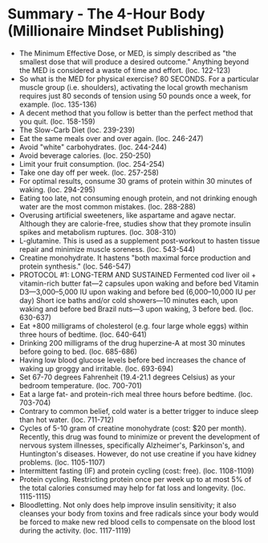 # Summary - The 4-Hour Body (Millionaire Mindset Publishing)
* The Minimum Effective Dose, or MED, is simply described as "the smallest dose that will produce a desired outcome." Anything beyond the MED is considered a waste of time and effort. (loc. 122-123)
* So what is the MED for physical exercise? 80 SECONDS. For a particular muscle group (i.e. shoulders), activating the local growth mechanism requires just 80 seconds of tension using 50 pounds once a week, for example. (loc. 135-136)
* A decent method that you follow is better than the perfect method that you quit. (loc. 158-159)
* The Slow-Carb Diet (loc. 239-239)
* Eat the same meals over and over again. (loc. 246-247)
* Avoid "white" carbohydrates. (loc. 244-244)
* Avoid beverage calories. (loc. 250-250)
* Limit your fruit consumption. (loc. 254-254)
* Take one day off per week. (loc. 257-258)
* For optimal results, consume 30 grams of protein within 30 minutes of waking. (loc. 294-295)
* Eating too late, not consuming enough protein, and not drinking enough water are the most common mistakes. (loc. 288-288)
* Overusing artificial sweeteners, like aspartame and agave nectar. Although they are calorie-free, studies show that they promote insulin spikes and metabolism ruptures. (loc. 308-310)
* L-glutamine. This is used as a supplement post-workout to hasten tissue repair and minimize muscle soreness. (loc. 543-544)
* Creatine monohydrate. It hastens "both maximal force production and protein synthesis." (loc. 546-547)
* PROTOCOL #1: LONG-TERM AND SUSTAINED Fermented cod liver oil + vitamin-rich butter fat—2 capsules upon waking and before bed  Vitamin D3—3,000–5,000 IU upon waking and before bed (6,000–10,000 IU per day)  Short ice baths and/or cold showers—10 minutes each, upon waking and before bed  Brazil nuts—3 upon waking, 3 before bed. (loc. 630-637)
* Eat +800 milligrams of cholesterol (e.g. four large whole eggs) within three hours of bedtime. (loc. 640-641)
* Drinking 200 milligrams of the drug huperzine-A at most 30 minutes before going to bed. (loc. 685-686)
* Having low blood glucose levels before bed increases the chance of waking up groggy and irritable. (loc. 693-694)
* Set 67-70 degrees Fahrenheit (19.4-21.1 degrees Celsius) as your bedroom temperature. (loc. 700-701)
* Eat a large fat- and protein-rich meal three hours before bedtime. (loc. 703-704)
* Contrary to common belief, cold water is a better trigger to induce sleep than hot water. (loc. 711-712)
* Cycles of 5-10 gram of creatine monohydrate (cost: $20 per month). Recently, this drug was found to minimize or prevent the development of nervous system illnesses, specifically Alzheimer's, Parkinson's, and Huntington's diseases. However, do not use creatine if you have kidney problems. (loc. 1105-1107)
* Intermittent fasting (IF) and protein cycling (cost: free). (loc. 1108-1109)
* Protein cycling. Restricting protein once per week up to at most 5% of the total calories consumed may help for fat loss and longevity. (loc. 1115-1115)
* Bloodletting. Not only does help improve insulin sensitivity; it also cleanses your body from toxins and free radicals since your body would be forced to make new red blood cells to compensate on the blood lost during the activity. (loc. 1117-1119)